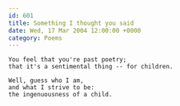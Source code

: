 ```yaml
---
id: 601
title: Something I thought you said
date: Wed, 17 Mar 2004 12:00:00 +0000
category: Poems
---
```


    You feel that you're past poetry;  
    that it's a sentimental thing -- for children.

    Well, guess who I am,  
    and what I strive to be:  
    the ingenuousness of a child.



